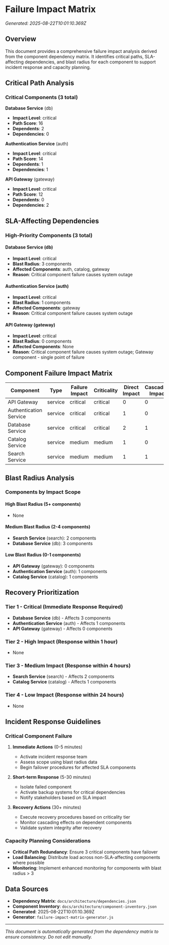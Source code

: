 # Failure Impact Matrix

*Generated: 2025-08-22T10:01:10.369Z*

## Overview

This document provides a comprehensive failure impact analysis derived from the component dependency matrix. It identifies critical paths, SLA-affecting dependencies, and blast radius for each component to support incident response and capacity planning.

## Critical Path Analysis

### Critical Components (3 total)

**Database Service** (db)

- **Impact Level**: critical
- **Path Score**: 16
- **Dependents**: 2
- **Dependencies**: 0

**Authentication Service** (auth)

- **Impact Level**: critical
- **Path Score**: 14
- **Dependents**: 1
- **Dependencies**: 1

**API Gateway** (gateway)

- **Impact Level**: critical
- **Path Score**: 12
- **Dependents**: 0
- **Dependencies**: 2

## SLA-Affecting Dependencies

### High-Priority Components (3 total)

#### Database Service (db)

- **Impact Level**: critical
- **Blast Radius**: 3 components
- **Affected Components**: auth, catalog, gateway
- **Reason**: Critical component failure causes system outage

#### Authentication Service (auth)

- **Impact Level**: critical
- **Blast Radius**: 1 components
- **Affected Components**: gateway
- **Reason**: Critical component failure causes system outage

#### API Gateway (gateway)

- **Impact Level**: critical
- **Blast Radius**: 0 components
- **Affected Components**: None
- **Reason**: Critical component failure causes system outage; Gateway component - single point of failure

## Component Failure Impact Matrix

| Component | Type | Failure Impact | Criticality | Direct Impact | Cascading Impact | Total Impacted | SLA Affecting |
|-----------|------|----------------|-------------|---------------|------------------|----------------|---------------|
| API Gateway | service | critical | critical | 0 | 0 | 0 | 🚨 |
| Authentication Service | service | critical | critical | 1 | 0 | 1 | 🚨 |
| Database Service | service | critical | critical | 2 | 1 | 3 | 🚨 |
| Catalog Service | service | medium | medium | 1 | 0 | 1 | ✅ |
| Search Service | service | medium | medium | 1 | 1 | 2 | ✅ |

## Blast Radius Analysis

### Components by Impact Scope

#### High Blast Radius (5+ components)

- None

#### Medium Blast Radius (2-4 components)

- **Search Service** (search): 2 components
- **Database Service** (db): 3 components

#### Low Blast Radius (0-1 components)

- **API Gateway** (gateway): 0 components
- **Authentication Service** (auth): 1 components
- **Catalog Service** (catalog): 1 components

## Recovery Prioritization

### Tier 1 - Critical (Immediate Response Required)

- **Database Service** (db) - Affects 3 components
- **Authentication Service** (auth) - Affects 1 components
- **API Gateway** (gateway) - Affects 0 components

### Tier 2 - High Impact (Response within 1 hour)

- None

### Tier 3 - Medium Impact (Response within 4 hours)

- **Search Service** (search) - Affects 2 components
- **Catalog Service** (catalog) - Affects 1 components

### Tier 4 - Low Impact (Response within 24 hours)

- None

## Incident Response Guidelines

### Critical Component Failure

1. **Immediate Actions** (0-5 minutes)
   - Activate incident response team
   - Assess scope using blast radius data
   - Begin failover procedures for affected SLA components

2. **Short-term Response** (5-30 minutes)
   - Isolate failed component
   - Activate backup systems for critical dependencies
   - Notify stakeholders based on SLA impact

3. **Recovery Actions** (30+ minutes)
   - Execute recovery procedures based on criticality tier
   - Monitor cascading effects on dependent components
   - Validate system integrity after recovery

### Capacity Planning Considerations

- **Critical Path Redundancy**: Ensure 3 critical components have failover
- **Load Balancing**: Distribute load across non-SLA-affecting components where possible
- **Monitoring**: Implement enhanced monitoring for components with blast radius > 3

## Data Sources

- **Dependency Matrix**: `docs/architecture/dependencies.json`
- **Component Inventory**: `docs/architecture/component-inventory.json`
- **Generated**: 2025-08-22T10:01:10.369Z
- **Generator**: `failure-impact-matrix-generator.js`

---

*This document is automatically generated from the dependency matrix to ensure consistency. Do not edit manually.*
